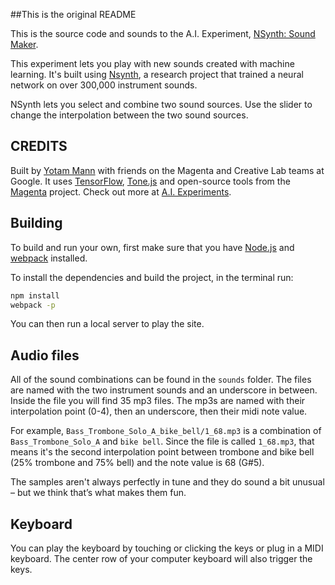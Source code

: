 ##This is the original README

This is the source code and sounds to the A.I. Experiment, [NSynth: Sound Maker](https://aiexperiments.withgoogle.com/sound-maker).  

This experiment lets you play with new sounds created with machine learning. It's built using [Nsynth](https://magenta.tensorflow.org/nsynth), a research project that trained a neural network on over 300,000 instrument sounds. 

NSynth lets you select and combine two sound sources. Use the slider to change the interpolation between the two sound sources.


## CREDITS

Built by [Yotam Mann](https://github.com/tambien) with friends on the Magenta and Creative Lab teams at Google. It uses [TensorFlow](https://tensorflow.org), [Tone.js](https://github.com/Tonejs/Tone.js) and open-source tools from the [Magenta](https://magenta.tensorflow.org/) project. Check out more at [A.I. Experiments](https://aiexperiments.withgoogle.com).

## Building

To build and run your own, first make sure that you have [Node.js](http://nodejs.org/) and [webpack](https://webpack.github.io/) installed. 

To install the dependencies and build the project, in the terminal run:

```bash
npm install
webpack -p
```

You can then run a local server to play the site.  

## Audio files

All of the sound combinations can be found in the `sounds` folder. The files are named with the two instrument sounds and an underscore in between. Inside the file you will find 35 mp3 files. The mp3s are named with their interpolation point (0-4), then an underscore, then their midi note value.

For example, `Bass_Trombone_Solo_A_bike_bell/1_68.mp3` is a combination of `Bass_Trombone_Solo_A` and `bike bell`. Since the file is called `1_68.mp3`, that means it's the second interpolation point between trombone and bike bell (25% trombone and 75% bell) and the note value is 68 (G#5). 

The samples aren't always perfectly in tune and they do sound a bit unusual – but we think that’s what makes them fun. 

## Keyboard

You can play the keyboard by touching or clicking the keys or plug in a MIDI keyboard. The center row of your computer keyboard will also trigger the keys. 
